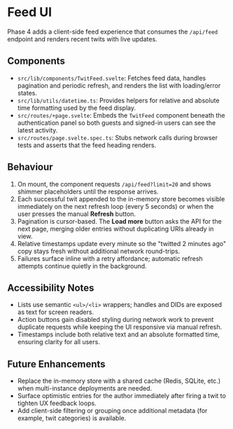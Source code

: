 # Feed UI

Phase 4 adds a client-side feed experience that consumes the `/api/feed` endpoint and renders recent twits with live updates.

## Components
- `src/lib/components/TwitFeed.svelte`: Fetches feed data, handles pagination and periodic refresh, and renders the list with loading/error states.
- `src/lib/utils/datetime.ts`: Provides helpers for relative and absolute time formatting used by the feed display.
- `src/routes/+page.svelte`: Embeds the `TwitFeed` component beneath the authentication panel so both guests and signed-in users can see the latest activity.
- `src/routes/page.svelte.spec.ts`: Stubs network calls during browser tests and asserts that the feed heading renders.

## Behaviour
1. On mount, the component requests `/api/feed?limit=20` and shows shimmer placeholders until the response arrives.
2. Each successful twit appended to the in-memory store becomes visible immediately on the next refresh loop (every 5 seconds) or when the user presses the manual **Refresh** button.
3. Pagination is cursor-based. The **Load more** button asks the API for the next page, merging older entries without duplicating URIs already in view.
4. Relative timestamps update every minute so the "twitted 2 minutes ago" copy stays fresh without additional network round-trips.
5. Failures surface inline with a retry affordance; automatic refresh attempts continue quietly in the background.

## Accessibility Notes
- Lists use semantic `<ul>/<li>` wrappers; handles and DIDs are exposed as text for screen readers.
- Action buttons gain disabled styling during network work to prevent duplicate requests while keeping the UI responsive via manual refresh.
- Timestamps include both relative text and an absolute formatted time, ensuring clarity for all users.

## Future Enhancements
- Replace the in-memory store with a shared cache (Redis, SQLite, etc.) when multi-instance deployments are needed.
- Surface optimistic entries for the author immediately after firing a twit to tighten UX feedback loops.
- Add client-side filtering or grouping once additional metadata (for example, twit categories) is available.
